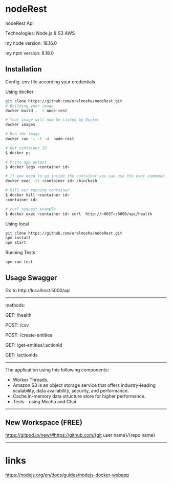 # nodeRest

nodeRest ApI

Technologies: Node.js & S3 AWS

my node version: 18.16.0

my npm version: 8.18.0

## Installation

Config .env file according your credentials

Using docker

```bash
git clone https://github.com/orelmoshe/nodeRest.git
# Building your image
docker build . -t node-rest

# Your image will now be listed by Docker
docker images

# Run the image
docker run -i -t -d  node-rest

# Get container ID
$ docker ps

# Print app output
$ docker logs <container id>

# If you need to go inside the container you can use the exec command:
docker exec -it <container id> /bin/bash

# Kill our running container
$ docker kill <container id>
<container id>

# curl request example
$ docker exec <container id> curl  http://<HOST>:5000/api/health
```

Using local

```bash
git clone https://github.com/orelmoshe/nodeRest.git
npm install
npm start
```

Running Tests

```bash
npm run test
```

## Usage Swagger

Go to http://localhost:5000/api

---

methods:

GET: /health

POST: /csv

POST: /create-entities

GET: /get-entities/:actionId

GET: /actionIds

---


The application using this following components:

* Worker Threads.
* Amazon S3 is an object storage service that offers industry-leading scalability, data availability, security, and performance.
* Cache in-memory data structure store for higher performance.
* Tests - using Mocha and Chai.

---

## New Workspace (FREE)
https://gitpod.io/new/#https://github.com/{git user name}/{repo name}

---
# links

https://nodejs.org/en/docs/guides/nodejs-docker-webapp
